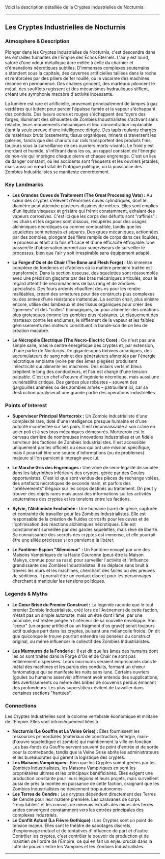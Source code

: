Voici la description détaillée de la Cryptes Industrielles de Nocturnis :

---

## Les Cryptes Industrielles de Nocturnis

### Atmosphere & Description

Plonger dans les Cryptes Industrielles de Nocturnis, c'est descendre dans les entrailles fumantes de l'Empire des Échos Éternels. L'air y est lourd, saturé d'une odeur métallique âcre mêlée à celle du charnier et d'émanations nécrotiques subtiles. D'immenses complexes souterrains s'étendent sous la capitale, des cavernes artificielles taillées dans la roche et renforcées par des piliers de fer rouillé, où le vacarme des machines résonne en permanence. Des chaînes grincent, des marteaux pilonnent le métal, des soufflets rugissent et des mécanismes hydrauliques sifflent, créant une symphonie macabre d'activité incessante.

La lumière est rare et artificielle, provenant principalement de lampes à gaz verdâtres qui luttent pour percer l'épaisse fumée et la vapeur s'échappant des conduits. Des lueurs ocres et rouges s'échappent des foyers des forges, illuminant des silhouettes de Zombies Industrialistes s'activant sans relâche, leurs mouvements mécaniques et leur concentration implacable étant la seule preuve d'une intelligence dirigée. Des tapis roulants chargés de matériaux bruts (ossements, tissus organiques, minerais) traversent les galeries, tandis que des chariots sur rails transportent des produits finis, toujours sous la surveillance de ces ouvriers morts-vivants. Le froid y est mordant et humide, s'infiltrant dans les os, un rappel constant de l'énergie de non-vie qui imprègne chaque pierre et chaque engrenage. C'est un lieu de danger constant, où les accidents sont fréquents et les ouvriers jetables, mais aussi un nœud vital de l'intrigue politique, où la puissance des Zombies Industrialistes se manifeste concrètement.

### Key Landmarks

*   **Les Grandes Cuves de Traitement (The Great Processing Vats) :**
    Au cœur des cryptes s'élèvent d'énormes cuves cylindriques, dont le diamètre peut atteindre plusieurs dizaines de mètres. Elles sont emplies d'un liquide visqueux et grisâtre qui frémit constamment, exhalant des vapeurs corrosives. C'est ici que les corps des défunts sont "raffinés" : les chairs et les organes sont dissous, récupérés pour des usages alchimiques nécrotiques ou comme combustible, tandis que les squelettes sont nettoyés et séparés. Des grues mécaniques, actionnées par des zombies, plongent des filets remplis de corps dans ces liquides, le processus étant à la fois efficace et d'une efficacité effroyable. Une passerelle d'observation permet aux superviseurs de surveiller le processus, bien que l'air y soit irrespirable sans équipement adapté.

*   **La Forge d'Os et de Chair (The Bone and Flesh Forge) :**
    Un immense complexe de fonderies et d'ateliers où la matière première traitée est transformée. Dans la section osseuse, des squelettes sont réassemblés avec une précision glaçante par des bras mécaniques articulés, sous le regard attentif de nécromanciens de bas rang et de zombies spécialisés. Des fours ardents chauffent des os pour les rendre malléables, créant des armatures pour des constructs plus complexes ou des armes d'une résistance inattendue. La section chair, plus sinistre encore, utilise des lambeaux et des tissus organiques pour créer des "gommes" et des "colles" biomagiques, ou pour alimenter des créations plus grotesques comme les zombies plus résistants. Le claquement des marteaux contre les enclumes, le sifflement de la vapeur et les faibles gémissements des moteurs constituent la bande-son de ce lieu de création macabre.

*   **Le Nécropôle Électrique (The Necro-Electric Core) :**
    Ce n'est pas une simple salle, mais le centre énergétique des cryptes et, par extension, d'une partie de Nocturnis. De gigantesques bobines arcaniques, des accumulateurs de sang noir et des générateurs alimentés par l'énergie nécrotique ambiante (voire par des âmes piégées) produisent l'électricité qui alimente les machines. Des éclairs verts et bleus crépitent le long des conducteurs, et l'air est chargé d'une tension palpable. C'est un chef-d'œuvre d'ingénierie nécrotique, mais aussi une vulnérabilité critique. Des gardes plus robustes – souvent des gargouilles animées ou des zombies armés – patrouillent ici, car sa destruction paralyserait une grande partie des opérations industrielles.

### Points of Interest

*   **Superviseur Principal Mortecroix :** Un Zombie Industrialiste d'une complexité rare, doté d'une intelligence presque humaine et d'une autorité incontestée sur ses pairs. Il est reconnaissable à son crâne en acier poli et à ses bras mécaniques démesurés. Mortecroix est le cerveau derrière de nombreuses innovations industrielles et un fidèle serviteur des factions de Zombies Industrialistes. Il est accessible uniquement par les officiels ou ceux qui ont une mission spécifique, mais il pourrait être une source d'informations (ou de problèmes) majeure si l'on parvient à interagir avec lui.

*   **Le Marché Gris des Engrenages :** Une zone de semi-légalité dissimulée dans les labyrinthes inférieurs des cryptes, gérée par des Goules opportunistes. C'est ici que sont vendus des pièces de rechange volées, des artefacts nécrotiques de seconde main, et parfois des "prélèvements" illégaux sur les corps destinés au traitement. On peut y trouver des objets rares mais aussi des informations sur les activités souterraines des cryptes et les tensions entre les factions.

*   **Sylvie, l'Alchimiste Enchaînée :** Une humaine (rare) de génie, capturée et contrainte de travailler pour les Zombies Industrialistes. Elle est responsable de la création de fluides corrosifs pour les cuves et de l'optimisation des réactions alchimiques nécrotiques. Elle est constamment surveillée par des gardes squelettes, mais rêve de liberté. Sa connaissance des secrets des cryptes est immense, et elle pourrait être une alliée précieuse si on parvient à la libérer.

*   **Le Fantôme-Espion "Silencieux" :** Un Fantôme envoyé par une des Maisons Vampiriques de la Haute Couronne (peut-être la Maison Malvys, connue pour sa ruse) pour surveiller l'activité et l'influence grandissante des Zombies Industrialistes. Il se déplace sans bruit à travers les murs et les machines, cherchant des failles ou des preuves de séditions. Il pourrait être un contact discret pour les personnages cherchant à manipuler les tensions politiques.

### Legends & Myths

*   **Le Cœur Brisé du Premier Construct :** La légende raconte que le tout premier Zombie Industrialiste, créé lors de l'Avènement de cette faction, n'était pas un simple automate, mais un être dont l'âme, par une anomalie, est restée piégée à l'intérieur de sa nouvelle enveloppe. Son "cœur" (un organe artificiel ou un fragment d'os gravé) serait toujours actif quelque part dans les cryptes, pulsant une mélancolie froide. On dit que quiconque le trouve pourrait entendre les pensées du construct original, ou même influencer le collectif des Zombies Industrialistes.

*   **Les Murmures de la Fonderie :** Il est dit que les âmes des humains dont les os sont traités dans la Forge d'Os et de Chair ne sont pas entièrement dispersées. Leurs murmures seraient emprisonnés dans le métal des machines et les parois des conduits, formant un chœur fantomatique qui se manifeste les nuits sans lune. Certains ouvriers (goules ou humains asservis) affirment avoir entendu des supplications, des avertissements ou même des bribes de souvenirs perdus émanant des profondeurs. Les plus superstitieux évitent de travailler dans certaines sections "hantées".

### Connections

Les Cryptes Industrielles sont la colonne vertébrale économique et militaire de l'Empire. Elles sont intrinsèquement liées à :

*   **Nocturnis (Le Gouffre et La Veine Grise) :** Elles fournissent les ressources primordiales (matériaux de construction, énergie, main-d'œuvre squelettique et zombie) qui maintiennent la ville en fonction. Les bas-fonds du Gouffre servent souvent de point d'entrée et de sortie pour la contrebande, tandis que la Veine Grise abrite les administrateurs et les bureaucrates qui gèrent la logistique des cryptes.
*   **Les Maisons Vampiriques :** Bien que les Cryptes soient gérées par les Zombies Industrialistes, les Maisons Vampiriques en sont les propriétaires ultimes et les principaux bénéficiaires. Elles exigent une production constante pour leurs légions et leurs projets, mais surveillent aussi de près la montée en puissance de cette faction, craignant que les Zombies Industrialistes ne deviennent trop autonomes.
*   **Les Terres de Cendre :** Les cryptes dépendent directement des Terres de Cendre pour leur matière première. Les caravanes de corps "recyclables" et les convois de minerais extraits des mines des terres arides convergent constamment vers les entrées principales des complexes industriels.
*   **Le Conflit Actuel (La Fièvre Gothique) :** Les Cryptes sont un point de tension majeur. Elles sont le théâtre de sabotages discrets, d'espionnage mutuel et de tentatives d'influence de part et d'autre. Contrôler les cryptes, c'est contrôler le pouvoir de production et de maintien de l'ordre de l'Empire, ce qui en fait un enjeu crucial dans la lutte de pouvoir entre les Vampires et les Zombies Industrialistes.

---